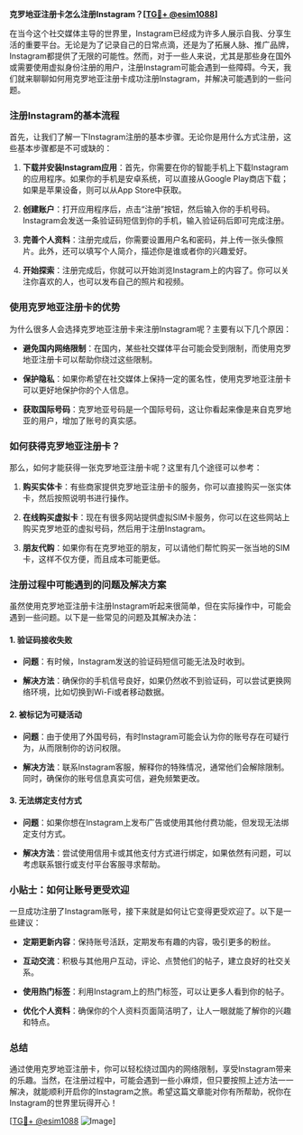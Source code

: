 **克罗地亚注册卡怎么注册Instagram？[[TG💪+ @esim1088](https://t.me/s/esim1088)]**

在当今这个社交媒体主导的世界里，Instagram已经成为许多人展示自我、分享生活的重要平台。无论是为了记录自己的日常点滴，还是为了拓展人脉、推广品牌，Instagram都提供了无限的可能性。然而，对于一些人来说，尤其是那些身在国外或需要使用虚拟身份注册的用户，注册Instagram可能会遇到一些障碍。今天，我们就来聊聊如何用克罗地亚注册卡成功注册Instagram，并解决可能遇到的一些问题。

### 注册Instagram的基本流程

首先，让我们了解一下Instagram注册的基本步骤。无论你是用什么方式注册，这些基本步骤都是不可或缺的：

1. **下载并安装Instagram应用**：首先，你需要在你的智能手机上下载Instagram的应用程序。如果你的手机是安卓系统，可以直接从Google Play商店下载；如果是苹果设备，则可以从App Store中获取。

2. **创建账户**：打开应用程序后，点击“注册”按钮，然后输入你的手机号码。Instagram会发送一条验证码短信到你的手机，输入验证码后即可完成注册。

3. **完善个人资料**：注册完成后，你需要设置用户名和密码，并上传一张头像照片。此外，还可以填写个人简介，描述你是谁或者你的兴趣爱好。

4. **开始探索**：注册完成后，你就可以开始浏览Instagram上的内容了。你可以关注你喜欢的人，也可以发布自己的照片和视频。

### 使用克罗地亚注册卡的优势

为什么很多人会选择克罗地亚注册卡来注册Instagram呢？主要有以下几个原因：

- **避免国内网络限制**：在国内，某些社交媒体平台可能会受到限制，而使用克罗地亚注册卡可以帮助你绕过这些限制。
  
- **保护隐私**：如果你希望在社交媒体上保持一定的匿名性，使用克罗地亚注册卡可以更好地保护你的个人信息。

- **获取国际号码**：克罗地亚号码是一个国际号码，这让你看起来像是来自克罗地亚的用户，增加了账号的真实感。

### 如何获得克罗地亚注册卡？

那么，如何才能获得一张克罗地亚注册卡呢？这里有几个途径可以参考：

1. **购买实体卡**：有些商家提供克罗地亚注册卡的服务，你可以直接购买一张实体卡，然后按照说明书进行操作。

2. **在线购买虚拟卡**：现在有很多网站提供虚拟SIM卡服务，你可以在这些网站上购买克罗地亚的虚拟号码，然后用于注册Instagram。

3. **朋友代购**：如果你有在克罗地亚的朋友，可以请他们帮忙购买一张当地的SIM卡，这样不仅方便，而且成本可能更低。

### 注册过程中可能遇到的问题及解决方案

虽然使用克罗地亚注册卡注册Instagram听起来很简单，但在实际操作中，可能会遇到一些问题。以下是一些常见的问题及其解决办法：

#### 1. 验证码接收失败

- **问题**：有时候，Instagram发送的验证码短信可能无法及时收到。
  
- **解决方法**：确保你的手机信号良好，如果仍然收不到验证码，可以尝试更换网络环境，比如切换到Wi-Fi或者移动数据。

#### 2. 被标记为可疑活动

- **问题**：由于使用了外国号码，有时Instagram可能会认为你的账号存在可疑行为，从而限制你的访问权限。

- **解决方法**：联系Instagram客服，解释你的特殊情况，通常他们会解除限制。同时，确保你的账号信息真实可信，避免频繁更改。

#### 3. 无法绑定支付方式

- **问题**：如果你想在Instagram上发布广告或使用其他付费功能，但发现无法绑定支付方式。

- **解决方法**：尝试使用信用卡或其他支付方式进行绑定，如果依然有问题，可以考虑联系银行或支付平台客服寻求帮助。

### 小贴士：如何让账号更受欢迎

一旦成功注册了Instagram账号，接下来就是如何让它变得更受欢迎了。以下是一些建议：

- **定期更新内容**：保持账号活跃，定期发布有趣的内容，吸引更多的粉丝。

- **互动交流**：积极与其他用户互动，评论、点赞他们的帖子，建立良好的社交关系。

- **使用热门标签**：利用Instagram上的热门标签，可以让更多人看到你的帖子。

- **优化个人资料**：确保你的个人资料页面简洁明了，让人一眼就能了解你的兴趣和特点。

### 总结

通过使用克罗地亚注册卡，你可以轻松绕过国内的网络限制，享受Instagram带来的乐趣。当然，在注册过程中，可能会遇到一些小麻烦，但只要按照上述方法一一解决，就能顺利开启你的Instagram之旅。希望这篇文章能对你有所帮助，祝你在Instagram的世界里玩得开心！

[[TG💪+ @esim1088](https://t.me/s/esim1088) ![Image](https://i.postimg.cc/4NQfJmqS/Snipaste-2025-05-13-00-14-12.png)]